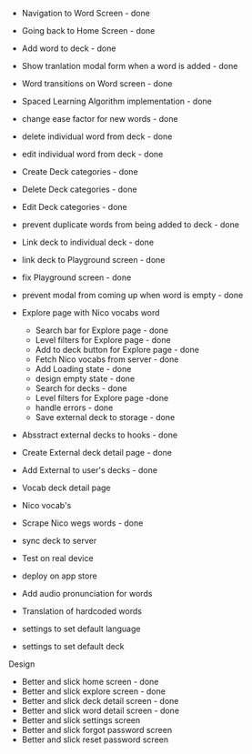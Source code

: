 - Navigation to Word Screen - done
- Going back to Home Screen - done
- Add word to deck - done
- Show tranlation modal form when a word is added  - done 
- Word transitions on Word screen - done 
- Spaced Learning Algorithm implementation - done

- change ease factor for new words - done 
- delete individual word from deck - done
- edit individual word from deck - done
- Create Deck categories - done 
- Delete Deck categories - done
- Edit Deck categories - done

- prevent duplicate words from being added to deck - done

- Link deck to individual deck - done 
- link deck to Playground screen - done
- fix Playground screen  - done 

- prevent modal from coming up when word is empty - done


- Explore page with Nico vocabs word
  - Search bar for Explore page - done 
  - Level filters for Explore page - done
  - Add to deck button for Explore page - done
  - Fetch Nico vocabs from server - done
  - Add Loading state - done
  - design empty state - done
  - Search for decks - done 
  - Level filters for Explore page -done
  - handle errors - done 
  - Save external deck to storage - done


- Absstract external decks to hooks - done 
- Create External deck detail page - done
- Add External to user's decks - done

- Vocab deck detail page

- Nico vocab's 



- Scrape Nico wegs words - done 

- sync deck to server
- Test on real device
- deploy on app store


- Add audio pronunciation for words
- Translation of hardcoded words 
- settings to set default language
- settings to set default deck

Design 
 - Better and slick home screen - done
 - Better and slick explore screen - done
 - Better and slick deck detail screen - done 
 - Better and slick word detail screen - done
 - Better and slick settings screen 
 - Better and slick forgot password screen 
 - Better and slick reset password screen 


